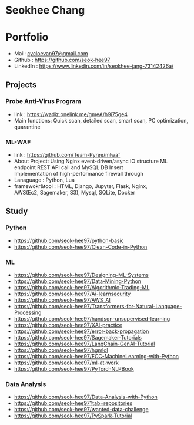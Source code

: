 # **Seokhee Chang**      
# **Portfolio**   

- Mail: <cycloevan97@gmail.com>     
- Github : <https://github.com/seok-hee97>     
- LinkedIn : <https://www.linkedin.com/in/seokhee-jang-73142426a/>     

## **Projects**

### **Probe Anti-Virus Program**      
- link : <https://wadiz.onelink.me/gmeA/h9i75ge4>      
- Main functions: Quick scan, detailed scan, smart scan, PC optimization, quarantine         




###  **ML-WAF**      
- link : <https://github.com/Team-Pyree/mlwaf>    
- About Project: Using Nginx event-driven/async IO structure ML   
  endpoint REST API call and MySQL DB Insert     
  Implementation of high-performance firewall through     
- Lanaguage : Python, Lua     
- framewokr&tool : HTML, Django, Jupyter, Flask, Nginx,       
  AWS(Ec2, Sagemaker, S3), Mysql, SQLite, Docker     



## **Study**

### **Python**
- <https://github.com/seok-hee97/python-basic>
- <https://github.com/seok-hee97/Clean-Code-in-Python>

### **ML**
- <https://github.com/seok-hee97/Designing-ML-Systems>
- <https://github.com/seok-hee97/Data-Mining-Python>
- <https://github.com/seok-hee97/Algorithmic-Trading-ML>
- <https://github.com/seok-hee97/Ai-learnsecurity>
- <https://github.com/seok-hee97/AWS_AI>
- <https://github.com/seok-hee97/Transformers-for-Natural-Language-Processing>
- <https://github.com/seok-hee97/handson-unsupervised-learning>
- <https://github.com/seok-hee97/XAI-practice>
- <https://github.com/seok-hee97/error-back-propagation>
- <https://github.com/seok-hee97/Sagemaker-Tutorials>
- <https://github.com/seok-hee97/LangChain-GenAI-Tutorial>
- <https://github.com/seok-hee97/hgmldl>
- <https://github.com/seok-hee97/FCC-MachineLearning-with-Python>
- <https://github.com/seok-hee97/ml-at-work>
- <https://github.com/seok-hee97/PyTorchNLPBook>


### **Data Analysis**
- <https://github.com/seok-hee97/Data-Analysis-with-Python>
- <https://github.com/seok-hee97?tab=repositories>
- <https://github.com/seok-hee97/wanted-data-challenge>
- <https://github.com/seok-hee97/PySpark-Tutorial>
